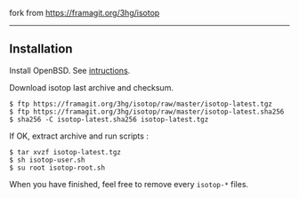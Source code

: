 fork from https://framagit.org/3hg/isotop

--------------

## Installation

Install OpenBSD. See
[intructions](https://www.openbsd.org/faq/faq4.html).

Download isotop last archive and checksum.

	$ ftp https://framagit.org/3hg/isotop/raw/master/isotop-latest.tgz
	$ ftp https://framagit.org/3hg/isotop/raw/master/isotop-latest.sha256
	$ sha256 -C isotop-latest.sha256 isotop-latest.tgz

If OK, extract archive and run scripts : 

	$ tar xvzf isotop-latest.tgz
	$ sh isotop-user.sh
	$ su root isotop-root.sh

When you have finished, feel free to remove every `isotop-*` files.
